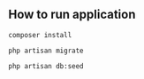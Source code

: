 
## How to run application
```composer install```

 ```php artisan migrate```

 ```php artisan db:seed``` 

